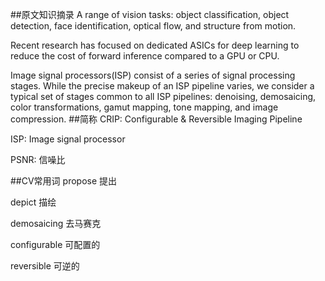 ##原文知识摘录
A range of vision tasks: object classification, object detection, face identification, optical flow, and structure from motion.

Recent research has focused on dedicated ASICs for deep learning to reduce the cost of forward inference compared to a GPU or CPU.

Image signal processors(ISP) consist of a series of signal processing stages. While the precise makeup of an ISP pipeline varies, we consider a typical set of stages common to all ISP pipelines: denoising, demosaicing, color transformations, gamut mapping, tone mapping, and image compression. 
##简称
 CRIP: Configurable & Reversible Imaging Pipeline

ISP: Image signal processor

PSNR: 信噪比

##CV常用词
propose 提出

depict 描绘

demosaicing 去马赛克

configurable 可配置的

reversible 可逆的